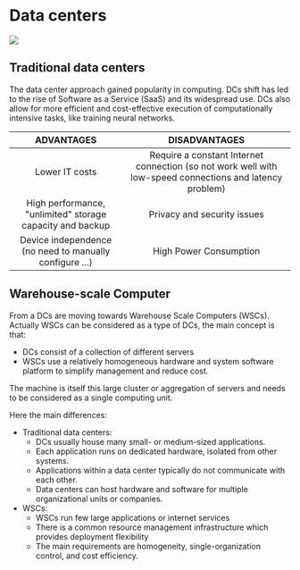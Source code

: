 
# Data centers

![](ddc10bf17a4912a39b0d63795d575414.png)

## Traditional data centers

The data center approach gained popularity in computing. DCs shift has led to the rise of Software as a Service (SaaS) and its widespread use. DCs also allow for more efficient and cost-effective execution of computationally intensive tasks, like training neural networks.

| ADVANTAGES                                        |     DISADVANTAGES         |
| :---: | :--:|        
| Lower IT costs                                    | Require a constant Internet connection (so not work well with low-speed connections and latency problem) |
| High performance, "unlimited" storage capacity and backup | Privacy and security issues                                                          |
|       Device independence (no need to manually configure ...) |                    High Power Consumption                                                                   |


## Warehouse-scale Computer

From a DCs are moving towards Warehouse Scale Computers (WSCs). Actually WSCs can be considered as a type of DCs, the main concept is that: 

- DCs consist of a collection of different servers
- WSCs use a relatively homogeneous hardware and system software platform to simplify management and reduce cost. 


The machine is itself this large cluster or aggregation of servers and needs to be considered as a single computing unit.	

Here the main differences: 

- Traditional data centers: 
	- DCs usually house many small- or medium-sized applications.
	- Each application runs on dedicated hardware, isolated from other systems.
	- Applications within a data center typically do not communicate with each other.
	- Data centers can host hardware and software for multiple organizational units or companies.
- WSCs:
	- WSCs run few large applications or internet services
	- There is a common resource management infrastructure which provides deployment flexibility
	- The main requirements are homogeneity, single-organization control, and cost efficiency.


